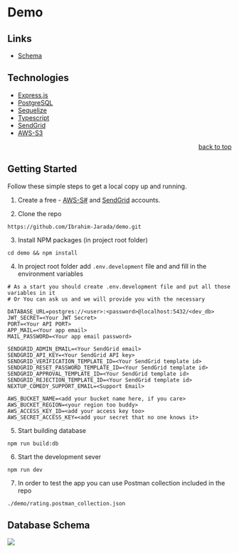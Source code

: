 # Demo

  

## Links
- [Schema](https://drawsql.app/teams/gsg-16/diagrams/articles-management-system-operations-api-based-app)


## Technologies
- [Express.js](https://expressjs.com/)
- [PostgreSQL](https://www.postgresql.org/)
- [Sequelize](https://sequelize.org/)
- [Typescript](https://www.typescriptlang.org/docs/)
- [SendGrid](https://sendgrid.com/)
- [AWS-S3](https://aws.amazon.com/s3/)
<p align="right"><a href="#top">back to top</a></p>

## Getting Started
 Follow these simple steps to get a local copy up and running.
 
 1. Create a free - [AWS-S#](https://aws.amazon.com/s3/) and [SendGrid](https://sendgrid.com/) accounts.
 
 2. Clone the repo 
 ```
 https://github.com/Ibrahim-Jarada/demo.git
 ```

 3. Install NPM packages (in project root folder)
 ```
 cd demo && npm install
 ```
 4. In project root folder add `.env.development` file and and fill in the environment variables
  ```
# As a start you should create .env.development file and put all those variables in it 
# Or You can ask us and we will provide you with the necessary

DATABASE_URL=postgres://<user>:<password>@localhost:5432/<dev_db>
JWT_SECRET=<Your JWT Secret>
PORT=<Your API PORT>
APP_MAIL=<Your app email>
MAIL_PASSWORD=<Your app email password>

SENDGRID_ADMIN_EMAIL=<Your SendGrid email>
SENDGRID_API_KEY=<Your SendGrid API key>
SENDGRID_VERIFICATION_TEMPLATE_ID=<Your SendGrid template id>
SENDGRID_RESET_PASSWORD_TEMPLATE_ID=<Your SendGrid template id>
SENDGRID_APPROVAL_TEMPLATE_ID=<Your SendGrid template id>
SENDGRID_REJECTION_TEMPLATE_ID=<Your SendGrid template id>
NEXTUP_COMEDY_SUPPORT_EMAIL=<Support Email>

AWS_BUCKET_NAME=<add your bucket name here, if you care>
AWS_BUCKET_REGION=<your region too buddy>
AWS_ACCESS_KEY_ID=<add your access key too>
AWS_SECRET_ACCESS_KEY=<add your secret that no one knows it>
```
5. Start building database

```
npm run build:db
```

6. Start the development sever
```
npm run dev
```

7. In order to test the app you can use Postman collection included in the repo 

```
./demo/rating.postman_collection.json
```

## Database Schema
![](https://i.imgur.com/pYKVbhL.png)
